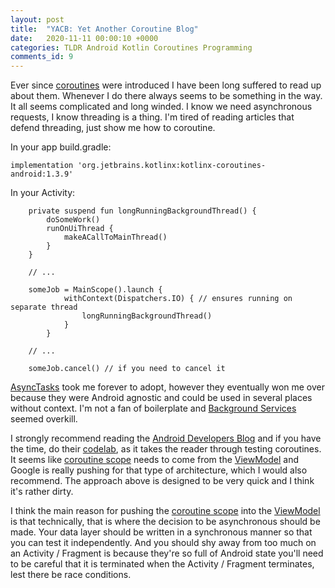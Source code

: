 ```yaml
---
layout: post
title:  "YACB: Yet Another Coroutine Blog"
date:   2020-11-11 00:00:10 +0000
categories: TLDR Android Kotlin Coroutines Programming
comments_id: 9
---
```


Ever since [coroutines][CROUTINE] were introduced I have been long suffered to read up about them. Whenever I do there always seems to be something in the way. It all seems complicated and long winded. I know we need asynchronous requests, I know threading is a thing. I'm tired of reading articles that defend threading, just show me how to coroutine.

In your app build.gradle:

```
implementation 'org.jetbrains.kotlinx:kotlinx-coroutines-android:1.3.9'
```

In your Activity:
```
    private suspend fun longRunningBackgroundThread() {
        doSomeWork()
        runOnUiThread {
            makeACallToMainThread()
        }
    }

    // ...

    someJob = MainScope().launch {
            withContext(Dispatchers.IO) { // ensures running on separate thread
                longRunningBackgroundThread()
            }
        }

    // ...

    someJob.cancel() // if you need to cancel it
```

[AsyncTasks][ASYNCTASK] took me forever to adopt, however they eventually won me over because they were Android agnostic and could be used in several places without context. I'm not a fan of boilerplate and [Background Services][BCKSERVICE] seemed overkill.

I strongly recommend reading the [Android Developers Blog][DEVBLOG] and if you have the time, do their [codelab][CODELAB], as it takes the reader through testing coroutines. It seems like [coroutine scope][CSCOPE] needs to come from the [ViewModel][VIEWMODEL] and Google is really pushing for that type of architecture, which I would also recommend. The approach above is designed to be very quick and I think it's rather dirty.

I think the main reason for pushing the [coroutine scope][CSCOPE] into the [ViewModel][VIEWMODEL] is that technically, that is where the decision to be asynchronous should be made. Your data layer should be written in a synchronous manner so that you can test it independently. And you should shy away from too much on an Activity / Fragment is because they're so full of Android state you'll need to be careful that it is terminated when the Activity / Fragment terminates, lest there be race conditions.

[DEVBLOG]: https://medium.com/androiddevelopers/coroutines-on-android-part-i-getting-the-background-3e0e54d20bb
[ASYNCTASK]: https://developer.android.com/reference/android/os/AsyncTask
[BCKSERVICE]: https://developer.android.com/training/run-background-service/create-service
[CODELAB]: https://codelabs.developers.google.com/codelabs/kotlin-coroutines/#0
[VIEWMODEL]: https://developer.android.com/topic/libraries/architecture/viewmodel
[CSCOPE]: https://medium.com/@elizarov/coroutine-context-and-scope-c8b255d59055
[CROUTINE]: https://kotlinlang.org/docs/reference/coroutines-overview.html
